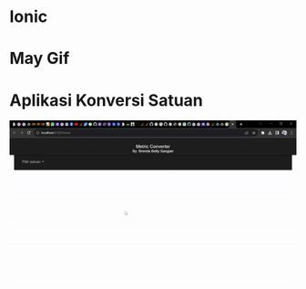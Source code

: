 # Ionic
# May Gif
# Aplikasi Konversi Satuan

![](https://github.com/kpohMarfo/Ionic/blob/main/ezgif.com-video-to-gif.gif)
